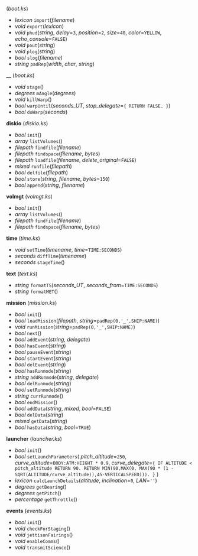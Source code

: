 (*boot.ks*)
+ *lexicon* `import`(*filename*)
+ *void* `export`(*lexicon*)
+ *void* `phud`(*string*, *delay*=`3`, *position*=`2`, *size*=`40`, *color*=`YELLOW`, *echo_console*=`FALSE`)
+ *void* `pout`(*string*)
+ *void* `plog`(*string*)
+ *bool* `slog`(*filename*)
+ *string* `padRep`(*width*, *char*, *string*)

**__** (*boot.ks*)
+ *void* `stage`()
+ *degrees* `mAngle`(*degrees*)
+ *void* `killWarp`()
+ *bool* `warpUntil`(*seconds_UT*, *stop_delegate*=`{ RETURN FALSE. }`)
+ *bool* `doWarp`(*seconds*)

**diskio** (*diskio.ks*)
+ *bool* `init`()
+ *array* `listVolumes`()
+ *filepath* `findfile`(*filename*)
+ *filepath* `findspace`(*filename*, *bytes*)
+ *filepath* `loadfile`(*filename*, *delete_original*=`FALSE`)
+ *mixed* `runfile`(*filepath*)
+ *bool* `delfile`(*filepath*)
+ *bool* `store`(*string*, *filename*, *bytes*=`150`)
+ *bool* `append`(*string*, *filename*)

**volmgt** (*volmgt.ks*)
+ *bool* `init`()
+ *array* `listVolumes`()
+ *filepath* `findfile`(*filename*)
+ *filepath* `findspace`(*filename*, *bytes*)

**time** (*time.ks*)
+ *void* `setTime`(*timename*, *time*=`TIME:SECONDS`)
+ *seconds* `diffTime`(*timename*)
+ *seconds* `stageTime`()

**text** (*text.ks*)
+ *string* `formatTS`(*seconds_UT*, *seconds_from*=`TIME:SECONDS`)
+ *string* `formatMET`()

**mission** (*mission.ks*)
+ *bool* `init`()
+ *bool* `loadMission`(*filepath*, *string*=`padRep(0,'_',SHIP:NAME)`)
+ *void* `runMission`(*string*=`padRep(0,'_',SHIP:NAME)`)
+ *bool* `next`()
+ *bool* `addEvent`(*string*, *delegate*)
+ *bool* `hasEvent`(*string*)
+ *bool* `pauseEvent`(*string*)
+ *bool* `startEvent`(*string*)
+ *bool* `delEvent`(*string*)
+ *bool* `hasRunmode`(*string*)
+ *string* `addRunmode`(*string*, *delegate*)
+ *bool* `delRunmode`(*string*)
+ *bool* `setRunmode`(*string*)
+ *string* `currRunmode`()
+ *bool* `endMission`()
+ *bool* `addData`(*string*, *mixed*, *bool*=`FALSE`)
+ *bool* `delData`(*string*)
+ *mixed* `getData`(*string*)
+ *bool* `hasData`(*string*, *bool*=`TRUE`)

**launcher** (*launcher.ks*)
+ *bool* `init`()
+ *bool* `setLaunchParameters`(
    *pitch_altitude*=`250`,
    *curve_altitude*=`BODY:ATM:HEIGHT * 0.9`,
    *curve_delegate*=`{ IF ALTITUDE < pitch_altitude RETURN 90. RETURN MIN(90,MAX(0, MAX(90 * (1 - SQRT(ALTITUDE/curve_altitude)),45-VERTICALSPEED))). }`
  )
+ *lexicon* `calcLaunchDetails`(*altitude*, *inclination*=`0`, *LAN*=`''`)
+ *degrees* `getBearing`()
+ *degrees* `getPitch`()
+ *percentage* `getThrottle`()

**events** (*events.ks*)
+ *bool* `init`()
+ *void* `checkForStaging`()
+ *void* `jettisonFairings`()
+ *void* `enableComms`()
+ *void* `transmitScience`()
